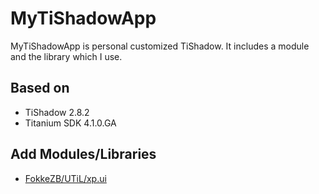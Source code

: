 MyTiShadowApp
==============

MyTiShadowApp is personal customized TiShadow. It includes a module and the library which I use.

Based on
--------

* TiShadow 2.8.2
* Titanium SDK 4.1.0.GA

Add Modules/Libraries
---------------------

* [FokkeZB/UTiL/xp.ui](https://github.com/FokkeZB/UTiL/tree/master/xp.ui)
